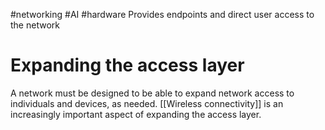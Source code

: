#networking #AI #hardware 
Provides endpoints and direct user access to the network

# Expanding the access layer
A network must be designed to be able to expand network access to individuals and devices, as needed. [[Wireless connectivity]] is an increasingly important aspect of expanding the access layer.



